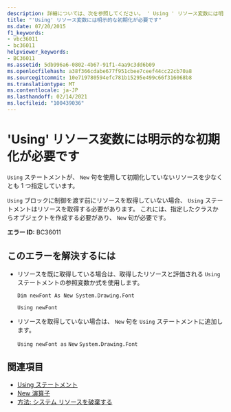 ```yaml
---
description: 詳細については、次を参照してください。 ' Using ' リソース変数には明示的な初期化が必要です
title: "'Using' リソース変数には明示的な初期化が必要です"
ms.date: 07/20/2015
f1_keywords:
- vbc36011
- bc36011
helpviewer_keywords:
- BC36011
ms.assetid: 5db996a6-0802-4b67-91f1-4aa9c3dd6b09
ms.openlocfilehash: a38f366cdabe677f951cbee7ceef44cc22cb70a8
ms.sourcegitcommit: 10e719780594efc781b15295e499c66f316068b8
ms.translationtype: MT
ms.contentlocale: ja-JP
ms.lasthandoff: 02/14/2021
ms.locfileid: "100439036"
---
```

# <a name="using-resource-variable-must-have-an-explicit-initialization"></a>'Using' リソース変数には明示的な初期化が必要です

`Using` ステートメントが、 `New` 句を使用して初期化していないリソースを少なくとも 1 つ指定しています。  
  
 `Using` ブロックに制御を渡す前にリソースを取得していない場合、 `Using` ステートメントはリソースを取得する必要があります。 これには、指定したクラスからオブジェクトを作成する必要があり、 `New` 句が必要です。  
  
 **エラー ID:** BC36011  
  
## <a name="to-correct-this-error"></a>このエラーを解決するには  
  
- リソースを既に取得している場合は、取得したリソースと評価される `Using` ステートメントの参照変数か式を使用します。  
  
     `Dim newFont As New System.Drawing.Font`  
  
     `Using newFont`  
  
- リソースを取得していない場合は、 `New` 句を `Using` ステートメントに追加します。  
  
     `Using newFont as`   `New`   `System.Drawing.Font`  
  
## <a name="see-also"></a>関連項目

- [Using ステートメント](../language-reference/statements/using-statement.md)
- [New 演算子](../language-reference/operators/new-operator.md)
- [方法: システム リソースを破棄する](../programming-guide/language-features/control-flow/how-to-dispose-of-a-system-resource.md)
